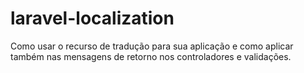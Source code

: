 # laravel-localization
Como usar o recurso de tradução para sua aplicação e como aplicar também nas mensagens de retorno nos controladores e validações.
